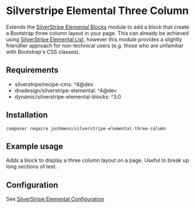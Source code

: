 # Silverstripe Elemental Three Column

Extends the [SilverStripe Elemental Blocks](https://github.com/dynamic/silverstripe-elemental-blocks) module to add a block that create a Bootstrap three column layout in your page. This can already be achieved using [SilverStripe Elemental List](https://github.com/dnadesign/silverstripe-elemental-list), however this module provides a slightly friendlier approach for non-technical users (e.g. those who are unfamiliar with Bootstrap's CSS classes).

## Requirements

-   silverstripe/recipe-cms: ^4@dev
-   dnadesign/silverstripe-elemental: ^4@dev
-   dynamic/silverstripe-elemental-blocks: ^3.0

## Installation

`composer require joshmens/silverstripe-elemental-three-column`

## Example usage

Adds a block to display a three column layout on a page. Useful to break up long sections of text.

## Configuration

See [SilverStripe Elemental Configuration](https://github.com/dnadesign/silverstripe-elemental#configuration)
